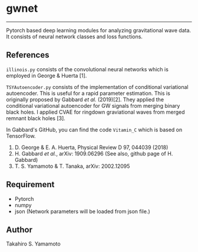 # gwnet
---
Pytorch based deep learning modules for analyzing gravitational wave data.
It consists of neural network classes and loss functions.


## References
```illinois.py``` consists of the convolutional neural networks which is employed in George \& Huerta [1].

```TSYAutoencoder.py``` consists of the implementation of conditional variational autoencoder. This is useful for a rapid parameter estimation. This is originally proposed by Gabbard *et al.* (2019)[2]. They applied the conditional variational autoencoder for GW signals from merging binary black holes. I applied CVAE for ringdown graviational waves from merged remnant black holes [3].

In Gabbard's GitHub, you can find the code ```Vitamin_C``` which is based on TensorFlow.


1. D. George \& E. A. Huerta, Physical Review D 97, 044039 (2018)
1. H. Gabbard *et al.*, arXiv: 1909.06296 (See also, github page of H. Gabbard)
1. T. S. Yamamoto \& T. Tanaka, arXiv: 2002.12095


## Requirement
- Pytorch
- numpy
- json (Network parameters will be loaded from json file.)

## Author
Takahiro S. Yamamoto

